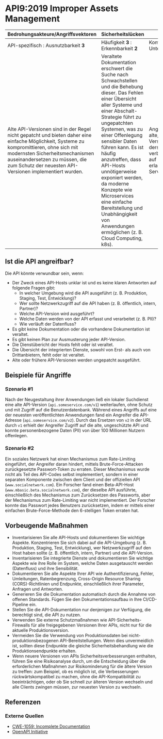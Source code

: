 # API9:2019 Improper Assets Management

| Bedrohungsakteure/Angriffsvektoren | Sicherheitslücken | Auswirkungen |
| - | - | - |
| API-spezifisch : Ausnutzbarkeit **3** | Häufigkeit **3** : Erkennbarkeit **2** | Komplexität **2** : Unternehmensspezifisch |
| Alte API-Versionen sind in der Regel nicht gepatcht und bieten daher eine einfache Möglichkeit, Systeme zu kompromittieren, ohne sich mit modernsten Sicherheitsmechanismen auseinandersetzen zu müssen, die zum Schutz der neuesten API-Versionen implementiert wurden. | Veraltete Dokumentation erschwert die Suche nach Schwachstellen und die Behebung dieser. Das Fehlen einer Übersicht aller Systeme und einer Abschalt-Strategie führt zu ungepatchten Systemen, was zu einer Offenlegung sensibler Daten führen kann. Es ist häufig anzutreffen, dass API-Hosts unnötigerweise exponiert werden, da moderne Konzepte wie Microservices eine einfache Bereitstellung und Unabhängigkeit von Anwendungen ermöglichen (z. B. Cloud Computing, k8s). | Angreifer können über alte, ungepatchte API-Versionen, die mit derselben Datenbank verbunden sind, Zugriff auf sensible Daten erlangen oder sogar den Server übernehmen. |

## Ist die API angreifbar?

Die API könnte verwundbar sein, wenn:

* Der Zweck eines API-Hosts unklar ist und es keine klaren Antworten auf folgende Fragen gibt:
    * In welcher Umgebung wird die API ausgeführt (z. B. Produktion, Staging, Test, Entwicklung)?
    * Wer sollte Netzwerkzugriff auf die API haben (z. B. öffentlich, intern, Partner)?
    * Welche API-Version wird ausgeführt?
    * Welche Daten werden von der API erfasst und verarbeitet (z. B. PII)?
    * Wie verläuft der Datenfluss?
* Es gibt keine Dokumentation oder die vorhandene Dokumentation ist veraltet.
* Es gibt keinen Plan zur Ausmusterung jeder API-Version.
* Die Dienstübericht der Hosts fehlt oder ist veraltet.
* Die Übersicht der integrierten Dienste, sowohl von Erst- als auch von Drittanbietern, fehlt oder ist veraltet.
* Alte oder frühere API-Versionen werden ungepatcht ausgeführt.

## Beispiele für Angriffe

### Szenario #1

Nach der Neugestaltung ihrer Anwendungen ließ ein lokaler Suchdienst eine alte API-Version (`api.someservice.com/v1`) weiterlaufen, ohne Schutz und mit Zugriff auf die Benutzerdatenbank. Während eines Angriffs auf eine der neuesten veröffentlichten Anwendungen fand ein Angreifer die API-Adresse (`api.someservice.com/v2`). Durch das Ersetzen von `v2` in der URL durch `v1` erhielt der Angreifer Zugriff auf die alte, ungeschützte API und konnte personenbezogene Daten (PII) von über 100 Millionen Nutzern offenlegen.

### Szenario #2

Ein soziales Netzwerk hat einen Mechanismus zum Rate-Limiting eingeführt, der Angreifer daran hindert, mittels Brute-Force-Attacken zurückgesetzte Passwort-Token zu erraten. Dieser Mechanismus wurde nicht als Teil des API-Codes selbst implementiert, sondern in einer separaten Komponente zwischen dem Client und der offiziellen API (`www.socialnetwork.com`).
Ein Forscher fand einen Beta-API-Host (`www.mbasic.beta.socialnetwork.com`), der dieselbe API ausführte, einschließlich des Mechanismus zum Zurücksetzen des Passworts, aber der Mechanismus zum Rate-Limiting war nicht implementiert. Der Forscher konnte das Passwort jedes Benutzers zurücksetzen, indem er mittels einer einfachen Brute-Force-Methode den 6-stelligen Token erraten hat.

## Vorbeugende Maßnahmen

* Inventarisieren Sie alle API-Hosts und dokumentieren Sie wichtige Aspekte. Konzentrieren Sie sich dabei auf die API-Umgebung (z. B. Produktion, Staging, Test, Entwicklung), wer Netzwerkzugriff auf den Host haben sollte (z. B. öffentlich, intern, Partner) und die API-Version.
* Inventarisieren Sie integrierte Dienste und dokumentieren Sie wichtige Aspekte wie ihre Rolle im System, welche Daten ausgetauscht werden (Datenfluss) und ihre Sensibilität.
* Dokumentieren Sie alle Aspekte Ihrer API wie Authentifizierung, Fehler, Umleitungen, Ratenbegrenzung, Cross-Origin Resource Sharing (CORS)-Richtlinien und Endpunkte, einschließlich ihrer Parameter, Anfragen und Antworten.
* Generieren Sie die Dokumentation automatisch durch die Annahme von offenen Standards. Fügen Sie den Dokumentationsaufbau in Ihre CI/CD-Pipeline ein.
* Stellen Sie die API-Dokumentation nur denjenigen zur Verfügung, die berechtigt sind, die API zu nutzen.
* Verwenden Sie externe Schutzmaßnahmen wie API-Sicherheits-Firewalls für alle freigegebenen Versionen Ihrer APIs, nicht nur für die aktuelle Produktionsversion.
* Vermeiden Sie die Verwendung von Produktionsdaten bei nicht-produktionsbezogenen API-Bereitstellungen. Wenn dies unvermeidlich ist, sollten diese Endpunkte die gleiche Sicherheitsbehandlung wie die Produktionsendpunkte erhalten.
* Wenn neuere Versionen von APIs Sicherheitsverbesserungen enthalten, führen Sie eine Risikoanalyse durch, um die Entscheidung über die erforderlichen Maßnahmen zur Risikominderung für die ältere Version zu treffen: zum Beispiel, ob es möglich ist, die Verbesserungen rückwärtskompatibel zu machen, ohne die API-Kompatibilität zu beeinträchtigen, oder ob Sie schnell zur älteren Version wechseln und alle Clients zwingen müssen, zur neuesten Version zu wechseln.

## Referenzen

### Externe Quellen

* [CWE-1059: Incomplete Documentation][1]
* [OpenAPI Initiative][2]

[1]: https://cwe.mitre.org/data/definitions/1059.html
[2]: https://www.openapis.org/
